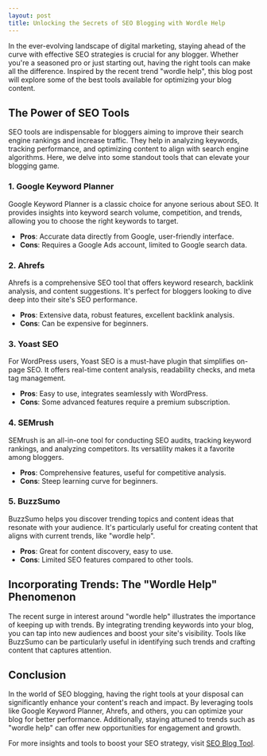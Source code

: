 ```yaml
---
layout: post
title: Unlocking the Secrets of SEO Blogging with Wordle Help
---
```



In the ever-evolving landscape of digital marketing, staying ahead of the curve with effective SEO strategies is crucial for any blogger. Whether you're a seasoned pro or just starting out, having the right tools can make all the difference. Inspired by the recent trend "wordle help", this blog post will explore some of the best tools available for optimizing your blog content.

## The Power of SEO Tools

SEO tools are indispensable for bloggers aiming to improve their search engine rankings and increase traffic. They help in analyzing keywords, tracking performance, and optimizing content to align with search engine algorithms. Here, we delve into some standout tools that can elevate your blogging game.

### 1. **Google Keyword Planner**

Google Keyword Planner is a classic choice for anyone serious about SEO. It provides insights into keyword search volume, competition, and trends, allowing you to choose the right keywords to target.

- **Pros**: Accurate data directly from Google, user-friendly interface.
- **Cons**: Requires a Google Ads account, limited to Google search data.

### 2. **Ahrefs**

Ahrefs is a comprehensive SEO tool that offers keyword research, backlink analysis, and content suggestions. It's perfect for bloggers looking to dive deep into their site's SEO performance.

- **Pros**: Extensive data, robust features, excellent backlink analysis.
- **Cons**: Can be expensive for beginners.

### 3. **Yoast SEO**

For WordPress users, Yoast SEO is a must-have plugin that simplifies on-page SEO. It offers real-time content analysis, readability checks, and meta tag management.

- **Pros**: Easy to use, integrates seamlessly with WordPress.
- **Cons**: Some advanced features require a premium subscription.

### 4. **SEMrush**

SEMrush is an all-in-one tool for conducting SEO audits, tracking keyword rankings, and analyzing competitors. Its versatility makes it a favorite among bloggers.

- **Pros**: Comprehensive features, useful for competitive analysis.
- **Cons**: Steep learning curve for beginners.

### 5. **BuzzSumo**

BuzzSumo helps you discover trending topics and content ideas that resonate with your audience. It's particularly useful for creating content that aligns with current trends, like "wordle help".

- **Pros**: Great for content discovery, easy to use.
- **Cons**: Limited SEO features compared to other tools.

## Incorporating Trends: The "Wordle Help" Phenomenon

The recent surge in interest around "wordle help" illustrates the importance of keeping up with trends. By integrating trending keywords into your blog, you can tap into new audiences and boost your site's visibility. Tools like BuzzSumo can be particularly useful in identifying such trends and crafting content that captures attention.

## Conclusion

In the world of SEO blogging, having the right tools at your disposal can significantly enhance your content's reach and impact. By leveraging tools like Google Keyword Planner, Ahrefs, and others, you can optimize your blog for better performance. Additionally, staying attuned to trends such as "wordle help" can offer new opportunities for engagement and growth.

For more insights and tools to boost your SEO strategy, visit [SEO Blog Tool](https://seoblogtool.com/).